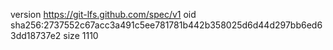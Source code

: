 version https://git-lfs.github.com/spec/v1
oid sha256:2737552c67acc3a491c5ee781781b442b358025d6d44d297bb6ed63dd18737e2
size 1110
